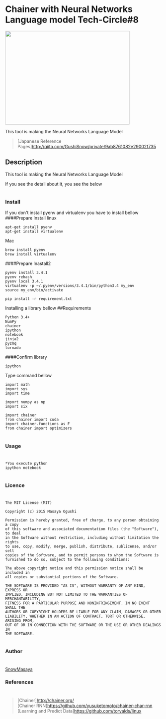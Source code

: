 Chainer with Neural Networks Language model Tech-Circle#8 
====

<img src="https://connpass-tokyo.s3.amazonaws.com/thumbs/5d/34/5d34d4b6510d664622165a26c37e6e81.png" width="400" height="300" />

This tool is making the Neural Networks Language Model

>[Japanese Reference Pages]http://qiita.com/GushiSnow/private/9ab8761082e29002f735<br>


## Description
This tool is making the Neural Networks Language Model

If you see the detail about it, you see the below<br> 
#
### Install

If you don't install pyenv and virtualenv you have to install bellow
####Prepare Install
linux
```
apt-get install pyenv 
apt-get install virtualenv 
```
Mac
```
brew install pyenv 
brew install virtualenv 
```

####Prepare Inastall2
```
pyenv install 3.4.1
pyenv rehash
pyenv local 3.4.1
virtualenv -p ~/.pyenv/versions/3.4.1/bin/python3.4 my_env
source my_env/bin/activate

```

```
pip install -r requirement.txt 
```
Installing a library bellow
##Requirements

    Python 3.4+
    NumPy
    chainer
    ipython
    notebook
    jinja2
    pyzmq
    tornado

####Confirm library

```
ipython
```

Type command bellow
```
import math
import sys
import time

import numpy as np
import six

import chainer
from chainer import cuda
import chainer.functions as F
from chainer import optimizers
```

#
### Usage 
#
```
*You execute python 
ipython notebook
```
#
### Licence
#
```
The MIT License (MIT)

Copyright (c) 2015 Masaya Ogushi

Permission is hereby granted, free of charge, to any person obtaining a copy
of this software and associated documentation files (the "Software"), to deal
in the Software without restriction, including without limitation the rights
to use, copy, modify, merge, publish, distribute, sublicense, and/or sell
copies of the Software, and to permit persons to whom the Software is
furnished to do so, subject to the following conditions:

The above copyright notice and this permission notice shall be included in
all copies or substantial portions of the Software.

THE SOFTWARE IS PROVIDED "AS IS", WITHOUT WARRANTY OF ANY KIND, EXPRESS OR
IMPLIED, INCLUDING BUT NOT LIMITED TO THE WARRANTIES OF MERCHANTABILITY,
FITNESS FOR A PARTICULAR PURPOSE AND NONINFRINGEMENT. IN NO EVENT SHALL THE
AUTHORS OR COPYRIGHT HOLDERS BE LIABLE FOR ANY CLAIM, DAMAGES OR OTHER
LIABILITY, WHETHER IN AN ACTION OF CONTRACT, TORT OR OTHERWISE, ARISING FROM,
OUT OF OR IN CONNECTION WITH THE SOFTWARE OR THE USE OR OTHER DEALINGS IN
THE SOFTWARE.
```
#
### Author
#
[SnowMasaya](https://github.com/SnowMasaya)
### References 
#
>[Chainer]http://chainer.org/<br>
>[Chainer RNN]https://github.com/yusuketomoto/chainer-char-rnn<br>
>[Learning and Predict Data]https://github.com/torvalds/linux<br>

